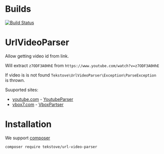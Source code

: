 # Builds
[![Build Status](https://travis-ci.org/Tekstove/UrlVideoParser.svg?branch=master)](https://travis-ci.org/Tekstove/UrlVideoParser)

# UrlVideoParser

Allow getting video id from link.

Will extract `z7ODF3A0HhE` from `https://www.youtube.com/watch?v=z7ODF3A0HhE`

If video is is not found `Tekstove\UrlVideoParser\Exception\ParseException` is thrown.

Suuported sites:
* [youtube.com](https://www.youtube.com/) - [YoutubeParser](src/Tekstove/UrlVideoParser/Youtube/YoutubeParser.php)
* [vbox7.com](https://www.vbox7.com/) - [VboxPartser](src/Tekstove/UrlVideoParser/Vbox/VboxPartser.php)

# Installation
We support [composer](https://getcomposer.org/)
```
composer require tekstove/url-video-parser
```
